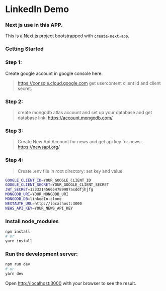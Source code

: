 # LinkedIn Demo

### Next js use in this APP.

This is a [Next.js](https://nextjs.org/) project bootstrapped with [`create-next-app`](https://github.com/vercel/next.js/tree/canary/packages/create-next-app).

### Getting Started

### Step 1:

Create google account in google console here:

> https://console.cloud.google.com
> get usercontent client id and client secret.

### Step 2:

> create mongodb atlas account and set up your database and get database link:
> https://account.mongodb.com/

### Step 3:

> Create New Api Account for news and get api key for news:
> https://newsapi.org/

### Step 4:

> Create .env file in root directory:
> set key and value.

```bash
GOOGLE_CLIENT_ID=YOUR_GOOGLE_CLIENT_ID
GOOGLE_CLIENT_SECRET=YOUR_GOOGLE_CLIENT_SECRET
JWT_SECRET=123321456654789987asddfjhjfg
MONGODB_URI=YOUR_MONGODB_URI
MONGODB_DB=linkedIn-clone
NEXTAUTH_URL=http://localhost:3000
NEWS_API_KEY=YOUR_NEWS_API_KEY
```

### Install node_modules

```bash
npm install
# or
yarn install
```

### Run the development server:

```bash
npm run dev
# or
yarn dev
```

Open [http://localhost:3000](http://localhost:3000) with your browser to see the result.
